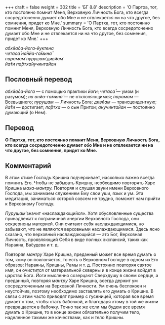 +++
draft = false
weight = 302
title = 'БГ 8.8'
description = 'О Партха, тот, кто постоянно помнит Меня, Верховную Личность Бога, кто всегда сосредоточенно думает обо Мне и не отвлекается ни на что другое, без сомнения, придет ко Мне.'
summary = 'О Партха, тот, кто постоянно помнит Меня, Верховную Личность Бога, кто всегда сосредоточенно думает обо Мне и не отвлекается ни на что другое, без сомнения, придет ко Мне.'
+++

_абхйа̄са-йога-йуктена  
четаса̄ на̄нйа-га̄мина̄  
парамам̇ пурушам̇ дивйам̇  
йа̄ти па̄ртха̄нучинтайан_

## Пословный перевод

_абхйа̄са_\-_йога_ — с помощью практики _йоги_; _четаса̄_ — умом (и разумом); _на_ _анйа_\-_га̄мина̄_ — не отклоняющимся; _парамам_ — Всевышнего; _пурушам_ — Личность Бога; _дивйам_ — трансцендентную; _йа̄ти_ — достигает; _па̄ртха_ — о сын Притхи; _анучинтайан_ — постоянно думающий (о Нем).

## Перевод

**О Партха, тот, кто постоянно помнит Меня, Верховную Личность Бога, кто всегда сосредоточенно думает обо Мне и не отвлекается ни на что другое, без сомнения, придет ко Мне.**

## Комментарий

В этом стихе Господь Кришна подчеркивает, насколько важно всегда помнить Его. Чтобы не забывать Кришну, необходимо повторять Харе Кришна _маха-мантру._ Повторяя и слушая звуки имени Верховного Господа, мы занимаем служением Ему свои уши, язык и ум. Эта медитация, заниматься которой совсем не трудно, поможет нам прийти к Верховному Господу.  
  
_Пурушам̇_ значит «наслаждающийся». Хотя обусловленные существа принадлежат к пограничной энергии Верховного Господа, они осквернены материей. Они считают себя наслаждающимися, но забывают, что не являются верховными наслаждающимися. Здесь ясно сказано, что верховный наслаждающийся — это Бог, Верховная Личность, проявляющий Себя в виде полных экспансий, таких как Нараяна, Ва̄судева и т. д.

Повторяя _мантру_ Харе Кришна, преданный может все время думать о том, кому он поклоняется, то есть о Верховном Господе в одном из Его образов: Нараяны, Кришны, Рамы и т. д. Постоянно повторяя святое имя, он очистится от материальной скверны и в конце жизни войдет в царство Бога. _Йоги_ мысленно созерцают Сверхдушу в своем сердце, а преданный, повторяя _мантру_ Харе Кришна, всегда держит ум сосредоточенным на Верховной Личности. Ум очень беспокоен и неустойчив, поэтому необходимо заставлять его думать о Кришне. В связи с этим часто приводят пример с гусеницей, которая все время думает о том, чтобы стать бабочкой, и благодаря этому в той же жизни превращается в бабочку. Точно так же если мы будем все время думать о Кришне, то в конце жизни обязательно получим тело, наделенное такими же качествами, как и тело Кришны.
